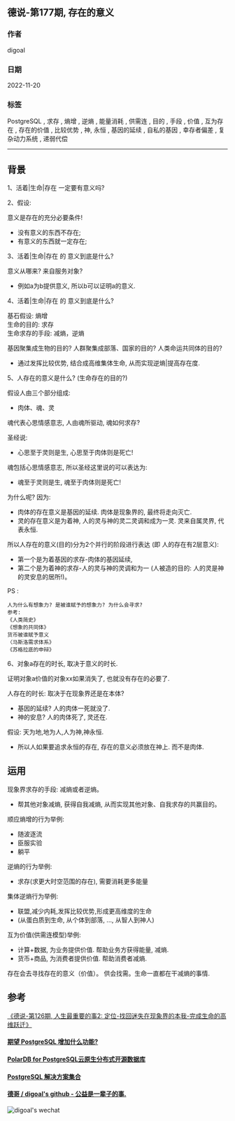 ## 德说-第177期, 存在的意义         
                                    
### 作者                                    
digoal                                    
                                    
### 日期                                    
2022-11-20                                 
                                    
### 标签                                    
PostgreSQL , 求存 , 熵增 , 逆熵 , 能量消耗 , 供需连 , 目的 , 手段 , 价值 , 互为存在 , 存在的价值 , 比较优势 , 神, 永恒 , 基因的延续 , 自私的基因 , 幸存者偏差 , 复杂动力系统 , 递弱代偿              
                                    
----                                    
                                    
## 背景    
1、活着|生命|存在 一定要有意义吗?   
  
2、假设:   
  
意义是存在的充分必要条件!  
- 没有意义的东西不存在;   
- 有意义的东西就一定存在;   
  
3、活着|生命|存在 的 意义到底是什么?     
  
意义从哪来? 来自服务对象?     
- 例如a为b提供意义, 所以b可以证明a的意义.  
  
4、活着|生命|存在 的 意义到底是什么?    
  
  
基石假设: 熵增  
生命的目的: 求存  
生命求存的手段: 减熵，逆熵    
  
  
基因聚集成生物的目的? 人群聚集成部落、国家的目的? 人类命运共同体的目的?  
- 通过发挥比较优势, 结合成高维集体生命, 从而实现逆熵|提高存在度.     
  
5、人存在的意义是什么? (生命存在的目的?)  
  
假设人由三个部分组成:  
- 肉体、魂、灵  
  
魂代表心思情感意志, 人由魂所驱动, 魂如何求存?     
  
圣经说:   
- 心思至于灵则是生, 心思至于肉体则是死亡!  
  
  
魂包括心思情感意志, 所以圣经这里说的可以表达为:    
- 魂至于灵则是生, 魂至于肉体则是死亡!     
  
  
为什么呢? 因为:    
- 肉体的存在意义是基因的延续. 肉体是现象界的, 最终将走向灭亡.  
- 灵的存在意义是为着神, 人的灵与神的灵二灵调和成为一灵. 灵来自属灵界, 代表永恒.   
  
所以人存在的意义(目的)分为2个并行的阶段进行表达  (即 人的存在有2层意义):  
- 第一个是为着基因的求存-肉体的基因延续,   
- 第二个是为着神的求存-人的灵与神的灵调和为一 (人被造的目的: 人的灵是神的灵安息的居所!)。    
  
PS : 
```
人为什么有想象力? 是被谁赋予的想象力? 为什么会寻求?
参考:
《人类简史》
《想象的共同体》
货币被谁赋予意义
〈马斯洛需求体系》
《苏格拉底的申辩》
```
  
  
6、对象a存在的时长, 取决于意义的时长.      
  
证明对象a价值的对象xx如果消失了, 也就没有存在的必要了.     
  
人存在的时长: 取决于在现象界还是在本体?   
- 基因的延续? 人的肉体一死就没了.    
- 神的安息? 人的肉体死了, 灵还在.    
  
假设: 天为地,地为人,人为神,神永恒.   
- 所以人如果要追求永恒的存在, 存在的意义必须放在神上. 而不是肉体.    
  
  
  
## 运用   
现象界求存的手段: 减熵或者逆熵。  
- 帮其他对象减熵, 获得自我减熵, 从而实现其他对象、自我求存的共赢目的。  
  
  
顺应熵增的行为举例:  
- 随波逐流  
- 臣服实验  
- 躺平  
  
  
逆熵的行为举例:  
- 求存(求更大时空范围的存在), 需要消耗更多能量   
  
  
集体逆熵行为举例:  
- 联盟,减少内耗,发挥比较优势,形成更高维度的生命  
- (从蛋白质到生命, 从个体到部落, ..., 从智人到神人)  
  
  
互为价值(供需连模型)举例:  
- 计算+数据, 为业务提供价值. 帮助业务方获得能量, 减熵.    
- 货币+商品, 为消费者提供价值. 帮助消费者减熵.  
  
  
存在会去寻找存在的意义（价值）。 供会找需。生命一直都在干减熵的事情.       
  
  
  
## 参考  
[《德说-第126期, 人生最重要的事2: 定位-找回迷失在现象界的本我-完成生命的高维跃迁》](../202208/20220819_03.md)    
  
  
#### [期望 PostgreSQL 增加什么功能?](https://github.com/digoal/blog/issues/76 "269ac3d1c492e938c0191101c7238216")
  
  
#### [PolarDB for PostgreSQL云原生分布式开源数据库](https://github.com/ApsaraDB/PolarDB-for-PostgreSQL "57258f76c37864c6e6d23383d05714ea")
  
  
#### [PostgreSQL 解决方案集合](https://yq.aliyun.com/topic/118 "40cff096e9ed7122c512b35d8561d9c8")
  
  
#### [德哥 / digoal's github - 公益是一辈子的事.](https://github.com/digoal/blog/blob/master/README.md "22709685feb7cab07d30f30387f0a9ae")
  
  
![digoal's wechat](../pic/digoal_weixin.jpg "f7ad92eeba24523fd47a6e1a0e691b59")
  
